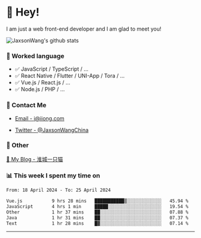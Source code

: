 # 👋 Hey!

I am just a web front-end developer and I am glad to meet you!

![JaxsonWang's github stats](https://github-readme-stats.vercel.app/api?username=JaxsonWang&&show_icons=true&&title_color=1abc9c&&icon_color=1abc9c)


### 📝 Worked language

- ✅ JavaScript / TypeScript / ...
- ✅ React Native / Flutter / UNI-App / Tora / ...
- ✅ Vue.js / React.js / ...
- ✅ Node.js / PHP / ...

### 📮 Contact Me

- [Email - i@iiong.com](mailto:i@iiong.com)

- [Twitter - @JaxsonWangChina](https://twitter.com/JaxsonWangChina)

### 🤪 Other

[📌 My Blog - 淮城一只猫](https://iiong.com)

### 📊 This week I spent my time on

<!--START_SECTION:waka-->

```txt
From: 18 April 2024 - To: 25 April 2024

Vue.js           9 hrs 28 mins   ███████████▒░░░░░░░░░░░░░   45.94 %
JavaScript       4 hrs 1 min     █████░░░░░░░░░░░░░░░░░░░░   19.54 %
Other            1 hr 37 mins    ██░░░░░░░░░░░░░░░░░░░░░░░   07.88 %
Java             1 hr 31 mins    ██░░░░░░░░░░░░░░░░░░░░░░░   07.37 %
Text             1 hr 28 mins    █▓░░░░░░░░░░░░░░░░░░░░░░░   07.14 %
```

<!--END_SECTION:waka-->

---
